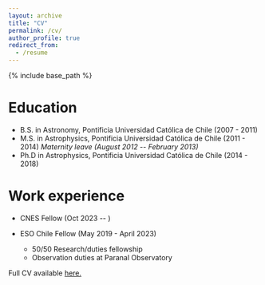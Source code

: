 ```yaml
---
layout: archive
title: "CV"
permalink: /cv/
author_profile: true
redirect_from:
  - /resume
---
```


{% include base_path %}

Education
======
* B.S. in Astronomy, Pontificia Universidad Católica de Chile (2007 - 2011)
* M.S. in Astrophysics, Pontificia Universidad Católica de Chile (2011 - 2014)
    <i> Maternity leave (August 2012 -- February 2013) </i>
* Ph.D in Astrophysics, Pontificia Universidad Católica de Chile (2014 - 2018)

Work experience
======
* CNES Fellow (Oct 2023 -- )

* ESO Chile Fellow (May 2019 - April 2023)
  * 50/50 Research/duties fellowship
  * Observation duties at Paranal Observatory
  
Full CV available <a href="{{ site.baseurl }}/files/List_of_publications_July24.pdf">here.</a>
